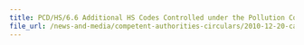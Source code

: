 ```yaml
---
title: PCD/HS/6.6 Additional HS Codes Controlled under the Pollution Control Department (PCD) 
file_url: /news-and-media/competent-authorities-circulars/2010-12-20-ca.pdf
---
```

